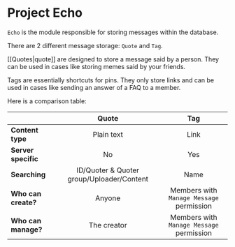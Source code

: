 # Project Echo
`Echo` is the module responsible for storing messages within the database.

There are 2 different message storage: `Quote` and `Tag`.

[[Quotes|quote]] are designed to store a message said by a person. They can be used in cases like storing memes said by your friends.

Tags are essentially shortcuts for pins. They only store links and can be used in cases like sending an answer of a FAQ to a member.

Here is a comparison table:

| |Quote|Tag
|---|:-:|:-:
|**Content type**|Plain text|Link
|**Server specific**|No|Yes
|**Searching**|ID/Quoter & Quoter group/Uploader/Content|Name
|**Who can create?**|Anyone|Members with `Manage Message` permission
|**Who can manage?**|The creator|Members with `Manage Message` permission